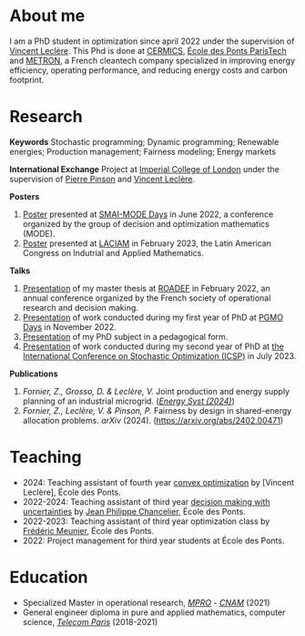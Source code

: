# About me

I am a PhD student in optimization since april 2022 under the supervision of [Vincent Leclère](https://leclere.github.io/). This Phd is done at [CERMICS](https://cermics-lab.enpc.fr/), [École des Ponts ParisTech](https://ecoledesponts.fr/en) and [METRON](https://www.metron.energy/), a French cleantech company specialized in improving energy efficiency, operating performance, and reducing energy costs and carbon footprint.


# Research

**Keywords** Stochastic programming; Dynamic programming; Renewable energies; Production management; Fairness modeling; Energy markets

**International Exchange**
Project at [Imperial College of London](https://www.imperial.ac.uk/) under the supervision of [Pierre Pinson](https://pierrepinson.com/) and [Vincent Leclère](https://leclere.github.io/).

**Posters**
1. [Poster](https://zfornier.github.io/poster_mode.pdf) presented at [SMAI-MODE Days](https://indico.math.cnrs.fr/event/6564/) in June 2022, a conference organized by the group of decision and optimization mathematics (MODE).
2. [Poster](https://zfornier.github.io/poster.pdf) presented at [LACIAM](https://eventos.fgv.br/laciam-2023) in February 2023, the Latin American Congress on Indutrial and Applied Mathematics. 

**Talks**
1. [Presentation](https://zfornier.github.io/roadef2022.pdf) of my master thesis at [ROADEF](https://roadef2022.sciencesconf.org/) in February 2022, an annual conference organized by the French society of operational research and decision making. 
2. [Presentation](https://zfornier.github.io/pgmo_fornier.pdf) of work conducted during my first year of PhD at [PGMO Days](https://www.fondation-hadamard.fr/fr/programmes/les-programmes-thematiques/home/pgmo-days/) in November 2022.
3. [Presentation](https://zfornier.github.io/presentation_metron.pdf) of my PhD subject in a pedagogical form.
4. [Presentation](https://zfornier.github.io/ICSP2023.pdf) of work conducted during my second year of PhD at [the International Conference on Stochastic Optimization (ICSP)](https://na.eventscloud.com/website/40825/home/) in July 2023.


**Publications**
1. _Fornier, Z., Grosso, D. & Leclère, V._ Joint production and energy supply planning of an industrial microgrid. ([_Energy Syst (2024)_](https://link.springer.com/article/10.1007/s12667-023-00645-5))
2. _Fornier, Z., Leclère, V. & Pinson, P._ Fairness by design in shared-energy allocation problems. _arXiv_ (2024). (https://arxiv.org/abs/2402.00471)


# Teaching

- 2024: Teaching assistant of fourth year [convex optimization](https://leclere.github.io/teaching/Optim2A) by [Vincent Leclère], École des Ponts.
- 2022-2024: Teaching assistant of third year [decision making with uncertainties](https://cermics.enpc.fr/~jpc/decision-incertain/index.html) by [Jean Philippe Chancelier](https://cermics.enpc.fr/~jpc/), École des Ponts.
- 2022-2023: Teaching assistant of third year optimization class by [Frédéric Meunier](https://cermics.enpc.fr/~meuniefr/), École des Ponts.
- 2022: Project management for third year students at École des Ponts.


# Education
- Specialized Master in operational research, [_MPRO_](https://uma.ensta-paris.fr/mpro/) - [_CNAM_](https://www.cnam.fr/portail/conservatoire-national-des-arts-et-metiers-accueil-821166.kjsp) (2021)
- General engineer diploma in pure and applied mathematics, computer science, [_Telecom Paris_](https://www.telecom-paris.fr/) (2018-2021)

